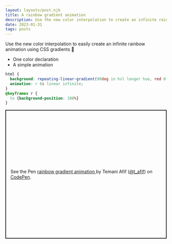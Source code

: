 ```yaml
---
layout: layouts/post.njk
title: A rainbow gradient animation
description: Use the new color interpolation to create an infinite rainbow gradient animation
date: 2023-01-31
tags: posts
---
```



Use the new color interpolation to easily create an infinite rainbow animation using CSS gradients 🌈

* One color declaration
* A simple animation


```css
html {
  background: repeating-linear-gradient(90deg in hsl longer hue, red 0 50%) 0/200%;
  animation: r 6s linear infinite;
}
@keyframes r {
  to {background-position: 100%}
}
```


<p class="codepen" data-height="400" data-default-tab="result" data-slug-hash="qByJMxL" data-preview="true" data-user="t_afif" style="height: 400px; box-sizing: border-box; display: flex; align-items: center; justify-content: center; border: 2px solid; margin: 1em 0; padding: 1em;">
  <span>See the Pen <a href="https://codepen.io/t_afif/pen/qByJMxL">
  rainbow gradient animation </a> by Temani Afif (<a href="https://codepen.io/t_afif">@t_afif</a>)
  on <a href="https://codepen.io">CodePen</a>.</span>
</p>
<script async src="https://cpwebassets.codepen.io/assets/embed/ei.js"></script>